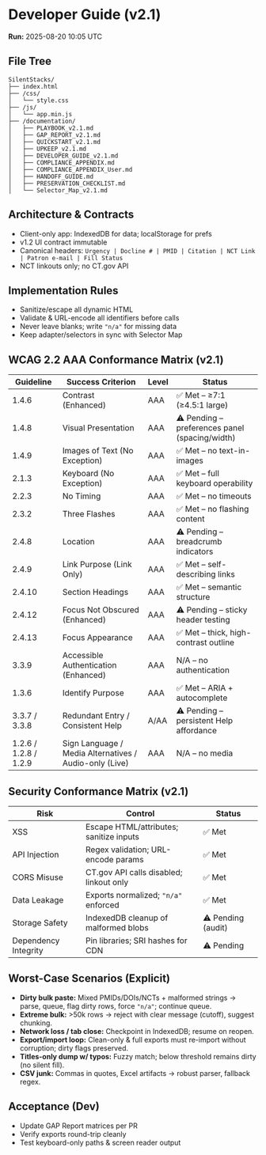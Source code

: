 # Developer Guide (v2.1)
**Run:** 2025-08-20 10:05 UTC

## File Tree
```
SilentStacks/
├── index.html
├── /css/
│   └── style.css
├── /js/
│   └── app.min.js
├── /documentation/
│   ├── PLAYBOOK_v2.1.md
│   ├── GAP_REPORT_v2.1.md
│   ├── QUICKSTART_v2.1.md
│   ├── UPKEEP_v2.1.md
│   ├── DEVELOPER_GUIDE_v2.1.md
│   ├── COMPLIANCE_APPENDIX.md
│   ├── COMPLIANCE_APPENDIX_User.md
│   ├── HANDOFF_GUIDE.md
│   ├── PRESERVATION_CHECKLIST.md
│   └── Selector_Map_v2.1.md
```

## Architecture & Contracts
- Client-only app: IndexedDB for data; localStorage for prefs
- v1.2 UI contract immutable
- Canonical headers: `Urgency | Docline # | PMID | Citation | NCT Link | Patron e-mail | Fill Status`
- NCT linkouts only; no CT.gov API

## Implementation Rules
- Sanitize/escape all dynamic HTML
- Validate & URL-encode all identifiers before calls
- Never leave blanks; write `"n/a"` for missing data
- Keep adapter/selectors in sync with Selector Map

## WCAG 2.2 AAA Conformance Matrix (v2.1)

| Guideline | Success Criterion | Level | Status |
|-----------|-------------------|-------|--------|
| 1.4.6 | Contrast (Enhanced) | AAA | ✅ Met – ≥7:1 (≥4.5:1 large) |
| 1.4.8 | Visual Presentation | AAA | ⚠ Pending – preferences panel (spacing/width) |
| 1.4.9 | Images of Text (No Exception) | AAA | ✅ Met – no text-in-images |
| 2.1.3 | Keyboard (No Exception) | AAA | ✅ Met – full keyboard operability |
| 2.2.3 | No Timing | AAA | ✅ Met – no timeouts |
| 2.3.2 | Three Flashes | AAA | ✅ Met – no flashing content |
| 2.4.8 | Location | AAA | ⚠ Pending – breadcrumb indicators |
| 2.4.9 | Link Purpose (Link Only) | AAA | ✅ Met – self-describing links |
| 2.4.10 | Section Headings | AAA | ✅ Met – semantic structure |
| 2.4.12 | Focus Not Obscured (Enhanced) | AAA | ⚠ Pending – sticky header testing |
| 2.4.13 | Focus Appearance | AAA | ✅ Met – thick, high-contrast outline |
| 3.3.9 | Accessible Authentication (Enhanced) | AAA | N/A – no authentication |
| 1.3.6 | Identify Purpose | AAA | ✅ Met – ARIA + autocomplete |
| 3.3.7 / 3.3.8 | Redundant Entry / Consistent Help | A/AA | ⚠ Pending – persistent Help affordance |
| 1.2.6 / 1.2.8 / 1.2.9 | Sign Language / Media Alternatives / Audio-only (Live) | AAA | N/A – no media |

## Security Conformance Matrix (v2.1)

| Risk | Control | Status |
|------|---------|--------|
| XSS | Escape HTML/attributes; sanitize inputs | ✅ Met |
| API Injection | Regex validation; URL-encode params | ✅ Met |
| CORS Misuse | CT.gov API calls disabled; linkout only | ✅ Met |
| Data Leakage | Exports normalized; `"n/a"` enforced | ✅ Met |
| Storage Safety | IndexedDB cleanup of malformed blobs | ⚠ Pending (audit) |
| Dependency Integrity | Pin libraries; SRI hashes for CDN | ⚠ Pending |

## Worst-Case Scenarios (Explicit)
- **Dirty bulk paste:** Mixed PMIDs/DOIs/NCTs + malformed strings → parse, queue, flag dirty rows, force `"n/a"`; continue queue.
- **Extreme bulk:** >50k rows → reject with clear message (cutoff), suggest chunking.
- **Network loss / tab close:** Checkpoint in IndexedDB; resume on reopen.
- **Export/import loop:** Clean-only & full exports must re-import without corruption; dirty flags preserved.
- **Titles-only dump w/ typos:** Fuzzy match; below threshold remains dirty (no silent fill).
- **CSV junk:** Commas in quotes, Excel artifacts → robust parser, fallback regex.

## Acceptance (Dev)
- Update GAP Report matrices per PR
- Verify exports round-trip cleanly
- Test keyboard-only paths & screen reader output
